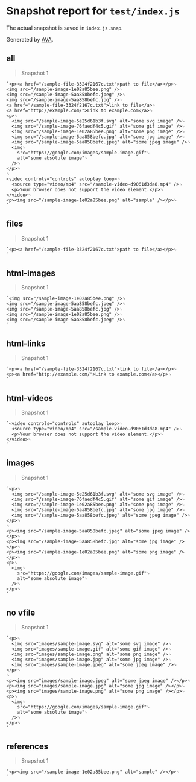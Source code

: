 # Snapshot report for `test/index.js`

The actual snapshot is saved in `index.js.snap`.

Generated by [AVA](https://avajs.dev).

## all

> Snapshot 1

    `<p><a href="/sample-file-3324f2167c.txt">path to file</a></p>␊
    <img src="/sample-image-1e02a85bee.png" />␊
    <img src="/sample-image-5aa858befc.jpeg" />␊
    <img src="/sample-image-5aa858befc.jpg" />␊
    <a href="/sample-file-3324f2167c.txt">link to file</a>␊
    <a href="http://example.com/">Link to example.com</a>␊
    <p>␊
      <img src="/sample-image-5e25d61b3f.svg" alt="some svg image" />␊
      <img src="/sample-image-76faedf4c5.gif" alt="some gif image" />␊
      <img src="/sample-image-1e02a85bee.png" alt="some png image" />␊
      <img src="/sample-image-5aa858befc.jpg" alt="some jpg image" />␊
      <img src="/sample-image-5aa858befc.jpeg" alt="some jpeg image" />␊
      <img␊
        src="https://google.com/images/sample-image.gif"␊
        alt="some absolute image"␊
      />␊
    </p>␊
    ␊
    <video controls="controls" autoplay loop>␊
      <source type="video/mp4" src="/sample-video-d9061d3da8.mp4" />␊
      <p>Your browser does not support the video element.</p>␊
    </video>␊
    <p><img src="/sample-image-1e02a85bee.png" alt="sample" /></p>␊
    `

## files

> Snapshot 1

    `<p><a href="/sample-file-3324f2167c.txt">path to file</a></p>␊
    `

## html-images

> Snapshot 1

    `<img src="/sample-image-1e02a85bee.png" />␊
    <img src="/sample-image-5aa858befc.jpeg" />␊
    <img src="/sample-image-5aa858befc.jpg" />␊
    <img src="/sample-image-1e02a85bee.png" />␊
    <img src="/sample-image-5aa858befc.jpeg" />␊
    `

## html-links

> Snapshot 1

    `<p><a href="/sample-file-3324f2167c.txt">link to file</a></p>␊
    <p><a href="http://example.com/">Link to example.com</a></p>␊
    `

## html-videos

> Snapshot 1

    `<video controls="controls" autoplay loop>␊
      <source type="video/mp4" src="/sample-video-d9061d3da8.mp4" />␊
      <p>Your browser does not support the video element.</p>␊
    </video>␊
    `

## images

> Snapshot 1

    `<p>␊
      <img src="/sample-image-5e25d61b3f.svg" alt="some svg image" />␊
      <img src="/sample-image-76faedf4c5.gif" alt="some gif image" />␊
      <img src="/sample-image-1e02a85bee.png" alt="some png image" />␊
      <img src="/sample-image-5aa858befc.jpg" alt="some jpg image" />␊
      <img src="/sample-image-5aa858befc.jpeg" alt="some jpeg image" />␊
    </p>␊
    ␊
    <p><img src="/sample-image-5aa858befc.jpeg" alt="some jpeg image" /></p>␊
    <p><img src="/sample-image-5aa858befc.jpg" alt="some jpg image" /></p>␊
    <p><img src="/sample-image-1e02a85bee.png" alt="some png image" /></p>␊
    <p>␊
      <img␊
        src="https://google.com/images/sample-image.gif"␊
        alt="some absolute image"␊
      />␊
    </p>␊
    `

## no vfile

> Snapshot 1

    `<p>␊
      <img src="images/sample-image.svg" alt="some svg image" />␊
      <img src="images/sample-image.gif" alt="some gif image" />␊
      <img src="images/sample-image.png" alt="some png image" />␊
      <img src="images/sample-image.jpg" alt="some jpg image" />␊
      <img src="images/sample-image.jpeg" alt="some jpeg image" />␊
    </p>␊
    ␊
    <p><img src="images/sample-image.jpeg" alt="some jpeg image" /></p>␊
    <p><img src="images/sample-image.jpg" alt="some jpg image" /></p>␊
    <p><img src="images/sample-image.png" alt="some png image" /></p>␊
    <p>␊
      <img␊
        src="https://google.com/images/sample-image.gif"␊
        alt="some absolute image"␊
      />␊
    </p>␊
    `

## references

> Snapshot 1

    `<p><img src="/sample-image-1e02a85bee.png" alt="sample" /></p>␊
    `
